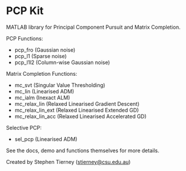 PCP Kit
=======

MATLAB library for Principal Component Pursuit and Matrix Completion.

PCP Functions:
- pcp_fro (Gaussian noise)
- pcp_l1 (Sparse noise)
- pcp_l1l2 (Column-wise Gaussian noise)

Matrix Completion Functions:
- mc_svt (Singular Value Thresholding)
- mc_lin (Linearised ADM)
- mc_ialm (Inexact ALM)
- mc_relax_lin (Relaxed Linearised Gradient Descent)
- mc_relax_lin_ext (Relaxed Linearised Extended GD)
- mc_relax_lin_acc (Relaxed Linearised Accelerated GD)

Selective PCP:
- sel_pcp (Linearised ADM)

See the docs, demo and functions themselves for more details.

Created by Stephen Tierney (stierney@csu.edu.au)